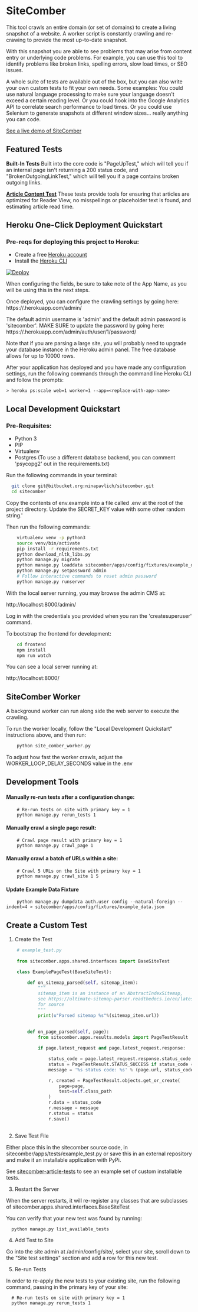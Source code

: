 # SiteComber

This tool crawls an entire domain (or set of domains) to create a living snapshot of a website. A worker script is constantly crawling and re-crawing to provide the most up-to-date snapshot.

With this snapshot you are able to see problems that may arise from content entry or underlying code problems. For example, you can use this tool to identify problems like broken links, spelling errors, slow load times, or SEO issues.

A whole suite of tests are available out of the box, but you can also write your own custom tests to fit your own needs. Some examples: You could use natural language processing to make sure your language doesn't exceed a certain reading level. Or you could hook into the Google Analytics API to correlate search performance to load times. Or you could use Selenium to generate snapshots at different window sizes... really anything you can code.

[See a live demo of SiteComber](https://sitecomber-ninalp.herokuapp.com/1/)

## Featured Tests

**Built-In Tests** Built into the core code is "PageUpTest," which will tell you if an internal page isn't returning a 200 status code, and "BrokenOutgoingLinkTest," which will tell you if a page contains broken outgoing links.

**[Article Content Test](https://github.com/ninapavlich/sitecomber-article-tests)** These tests provide tools for ensuring that articles are optimized for Reader View, no misspellings or placeholder text is found, and estimating article read time.

## Heroku One-Click Deployment Quickstart

### Pre-reqs for deploying this project to Heroku:

- Create a free [Heroku account](https://signup.heroku.com/)
- Install the [Heroku CLI](https://devcenter.heroku.com/articles/heroku-cli)

[![Deploy](https://www.herokucdn.com/deploy/button.svg)](https://heroku.com/deploy?template=https://github.com/ninapavlich/sitecomber/blob/master)

When configuring the fields, be sure to take note of the App Name, as you will be using this in the next steps.


Once deployed, you can configure the crawling settings by going here: https://<replace-with-app-name>.herokuapp.com/admin/

The default admin username is 'admin' and the default admin password is 'sitecomber'. MAKE SURE to update the password by going here: https://<replace-with-app-name>.herokuapp.com/admin/auth/user/1/password/

Note that if you are parsing a large site, you will probably need to upgrade your database instance in the Heroku admin panel. The free database allows for up to 10000 rows.

After your application has deployed and you have made any configuration settings, run the following commands through the command line Heroku CLI and follow the prompts:

    > heroku ps:scale web=1 worker=1 --app=<replace-with-app-name>

## Local Development Quickstart

### Pre-Requisites:

- Python 3
- PIP
- Virtualenv
- Postgres (To use a different database backend, you can comment 'psycopg2' out in the requirements.txt)

Run the following commands in your terminal:

```bash
  git clone git@bitbucket.org:ninapavlich/sitecomber.git
  cd sitecomber
```

Copy the contents of env.example into a file called .env at the root of the
project directory. Update the SECRET_KEY value with some other random string.'

Then run the following commands:

```bash
    virtualenv venv -p python3
    source venv/bin/activate
    pip install -r requirements.txt
    python download_nltk_libs.py
    python manage.py migrate
    python manage.py loaddata sitecomber/apps/config/fixtures/example_data.json
    python manage.py setpassword admin
    # Follow interactive commands to reset admin password
    python manage.py runserver
```

With the local server running, you may browse the admin CMS at:

http://localhost:8000/admin/

Log in with the credentials you provided when you ran the 'createsuperuser' command.

To bootstrap the frontend for development:

```bash
    cd frontend
    npm install
    npm run watch
```

You can see a local server running at:

http://localhost:8000/

## SiteComber Worker

A background worker can run along side the web server to execute the crawling.

To run the worker locally, follow the "Local Development Quickstart" instructions above, and then run:

```bash
    python site_comber_worker.py
```

To adjust how fast the worker crawls, adjust the WORKER_LOOP_DELAY_SECONDS value in the .env

## Development Tools

#### Manually re-run tests after a configuration change:

```
    # Re-run tests on site with primary key = 1
    python manage.py rerun_tests 1
```

#### Manually crawl a single page result:

```
    # Crawl page result with primary key = 1
    python manage.py crawl_page 1
```

#### Manually crawl a batch of URLs within a site:

```
    # Crawl 5 URLs on the Site with primary key = 1
    python manage.py crawl_site 1 5
```

#### Update Example Data Fixture

```
    python manage.py dumpdata auth.user config --natural-foreign --indent=4 > sitecomber/apps/config/fixtures/example_data.json
```

## Create a Custom Test

1. Create the Test

```python
    # example_test.py 
    
    from sitecomber.apps.shared.interfaces import BaseSiteTest

    class ExamplePageTest(BaseSiteTest):

        def on_sitemap_parsed(self, sitemap_item):
            """
            sitemap_item is an instance of an AbstractIndexSitemap,
            see https://ultimate-sitemap-parser.readthedocs.io/en/latest/usp.objects.html#module-usp.objects.sitemap
            for source
            """
            print(u"Parsed sitemap %s"%(sitemap_item.url))
            
          
        def on_page_parsed(self, page):
            from sitecomber.apps.results.models import PageTestResult

            if page.latest_request and page.latest_request.response:

                status_code = page.latest_request.response.status_code
                status = PageTestResult.STATUS_SUCCESS if status_code == 200 else PageTestResult.STATUS_ERROR
                message = '%s status code: %s' % (page.url, status_code)

                r, created = PageTestResult.objects.get_or_create(
                    page=page,
                    test=self.class_path
                )
                r.data = status_code
                r.message = message
                r.status = status
                r.save()
            
```

2. Save Test File

Either place this in the sitecomber source code, in sitecomber/apps/tests/example_test.py or save this in an external repository and make it an installable application with PyPi. 

See [sitecomber-article-tests](https://github.com/ninapavlich/sitecomber-article-tests) to see an example set of custom installable tests.

3. Restart the Server

When the server restarts, it will re-register any classes that are subclasses of sitecomber.apps.shared.interfaces.BaseSiteTest

You can verify that your new test was found by running:
```
  python manage.py list_available_tests
```

4. Add Test to Site

Go into the site admin at /admin/config/site/, select your site, scroll down to the "Site test settings" section and add a row for this new test.

5. Re-run Tests

In order to re-apply the new tests to your existing site, run the following command, passing in the primary key of your site:

```
  # Re-run tests on site with primary key = 1
  python manage.py rerun_tests 1
```

